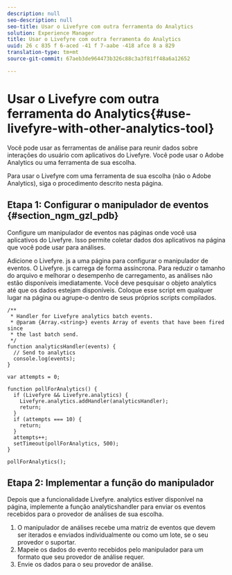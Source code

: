 ```yaml
---
description: null
seo-description: null
seo-title: Usar o Livefyre com outra ferramenta do Analytics
solution: Experience Manager
title: Usar o Livefyre com outra ferramenta do Analytics
uuid: 26 c 835 f 6-aced -41 f 7-aabe -418 afce 8 a 829
translation-type: tm+mt
source-git-commit: 67aeb3de964473b326c88c3a3f81ff48a6a12652

---
```



# Usar o Livefyre com outra ferramenta do Analytics{#use-livefyre-with-other-analytics-tool}

Você pode usar as ferramentas de análise para reunir dados sobre interações do usuário com aplicativos do Livefyre. Você pode usar o Adobe Analytics ou uma ferramenta de sua escolha.

Para usar o Livefyre com uma ferramenta de sua escolha (não o Adobe Analytics), siga o procedimento descrito nesta página.

## Etapa 1: Configurar o manipulador de eventos {#section_ngm_gzl_pdb}

Configure um manipulador de eventos nas páginas onde você usa aplicativos do Livefyre. Isso permite coletar dados dos aplicativos na página que você pode usar para análises.

Adicione o Livefyre. js a uma página para configurar o manipulador de eventos. O Livefyre. js carrega de forma assíncrona. Para reduzir o tamanho do arquivo e melhorar o desempenho de carregamento, as análises não estão disponíveis imediatamente. Você deve pesquisar o objeto analytics até que os dados estejam disponíveis. Coloque esse script em qualquer lugar na página ou agrupe-o dentro de seus próprios scripts compilados.

```
/** 
 * Handler for Livefyre analytics batch events. 
 * @param {Array.<string>} events Array of events that have been fired since 
 * the last batch send. 
 */ 
function analyticsHandler(events) { 
  // Send to analytics 
  console.log(events); 
} 
 
var attempts = 0; 
 
function pollForAnalytics() { 
  if (Livefyre && Livefyre.analytics) { 
    Livefyre.analytics.addHandler(analyticsHandler); 
    return; 
  } 
  if (attempts === 10) { 
    return; 
  } 
  attempts++; 
  setTimeout(pollForAnalytics, 500); 
} 
 
pollForAnalytics(); 
```

## Etapa 2: Implementar a função do manipulador

Depois que a funcionalidade Livefyre. analytics estiver disponível na página, implemente a função analyticshandler para enviar os eventos recebidos para o provedor de análises de sua escolha.

1. O manipulador de análises recebe uma matriz de eventos que devem ser iterados e enviados individualmente ou como um lote, se o seu provedor o suportar.
1. Mapeie os dados do evento recebidos pelo manipulador para um formato que seu provedor de análise requer.
1. Envie os dados para o seu provedor de análise.

